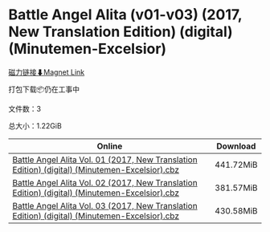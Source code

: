 # Battle Angel Alita (v01-v03) (2017, New Translation Edition) (digital) (Minutemen-Excelsior)

[磁力链接⬇Magnet Link](magnet:?xt=urn:btih:a8b183c3268c193cb591c22b8247e0a37194a15c&dn=Battle%20Angel%20Alita%20%28v01-v03%29%20%282017%2C%20New%20Translation%20Edition%29%20%28digital%29%20%28Minutemen-Excelsior%29)

打包下载📦仍在工事中

文件数：3

总大小：1.22GiB

Online | Download
--- | ---
[Battle Angel Alita Vol. 01 (2017, New Translation Edition) (digital) (Minutemen-Excelsior).cbz](https://github.com/alicewish/markdown/blob/master/comic/Battle-Angel-Alita-Vol-01-2017-New-Translation-Edition-digital-Minutemen-Excelsior-cbz.md) | 441.72MiB
[Battle Angel Alita Vol. 02 (2017, New Translation Edition) (digital) (Minutemen-Excelsior).cbz](https://github.com/alicewish/markdown/blob/master/comic/Battle-Angel-Alita-Vol-02-2017-New-Translation-Edition-digital-Minutemen-Excelsior-cbz.md) | 381.57MiB
[Battle Angel Alita Vol. 03 (2017, New Translation Edition) (digital) (Minutemen-Excelsior).cbz](https://github.com/alicewish/markdown/blob/master/comic/Battle-Angel-Alita-Vol-03-2017-New-Translation-Edition-digital-Minutemen-Excelsior-cbz.md) | 430.58MiB